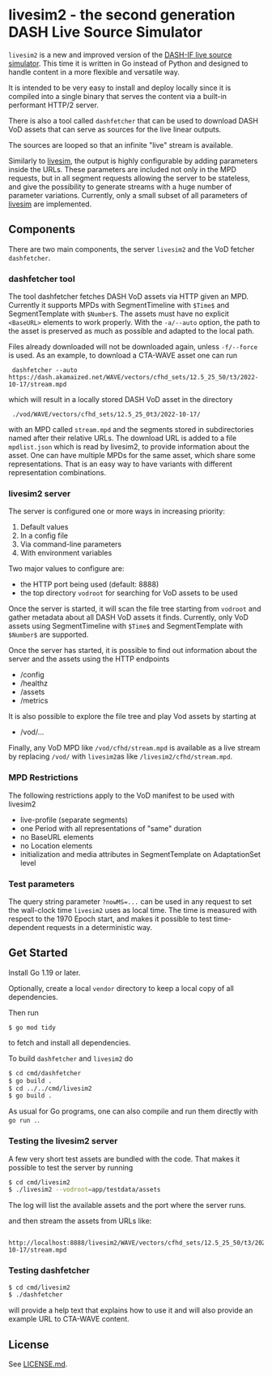 # livesim2 - the second generation DASH Live Source Simulator

`livesim2` is a new and improved version of the
[DASH-IF live source simulator][1].
This time it is written in Go instead of Python and designed to handle
content in a more flexible and versatile way.

It is intended to be very easy to install and deploy locally
since it is compiled into a single binary that serves the content via a built-in performant HTTP/2 server.

There is also a tool called `dashfetcher` that can be used to download
DASH VoD assets that can serve as sources for the live
linear outputs.

The sources are looped so that an infinite "live" stream is available.

Similarly to [livesim][1],
the output is highly configurable by adding parameters inside the URLs.
These parameters are included not only in the MPD requests, but in
all segment requests allowing the server to be stateless, and
give the possibility to generate streams with a huge number of
parameter variations. Currently, only a small subset of
all parameters of [livesim][1] are implemented.

## Components

There are two main components, the server `livesim2` and the VoD fetcher
`dashfetcher`.

### dashfetcher tool

The tool dashfetcher fetches DASH VoD assets via HTTP given an MPD.
Currently it supports MPDs with SegmentTimeline with `$Time$` and
SegmentTemplate with `$Number$`. The assets must have no explicit `<BaseURL>` elements to
work properly. With the `-a/--auto` option, the path to the asset is preserved
as much as possible and adapted to the local path.

Files already downloaded will not be downloaded again, unless `-f/--force` is
used. As an example, to download a CTA-WAVE asset one can run

     dashfetcher --auto https://dash.akamaized.net/WAVE/vectors/cfhd_sets/12.5_25_50/t3/2022-10-17/stream.mpd

which will result in a locally stored DASH VoD asset in the directory

     ./vod/WAVE/vectors/cfhd_sets/12.5_25_0t3/2022-10-17/

with an MPD called `stream.mpd` and the segments stored in subdirectories named after their relative
URLs. The download URL is added to a file `mpdlist.json` which is read by livesim2, to provide
information about the asset.
One can have multiple MPDs for the same asset, which share some representations.
That is an easy way to have variants with different representation combinations.

### livesim2 server

The server is configured one or more ways in increasing priority:

1. Default values
2. In a config file
3. Via command-line parameters
4. With environment variables

Two major values to configure are:

* the HTTP port being used (default: 8888)
* the top directory `vodroot` for searching for VoD assets to be used

Once the server is started, it will scan the file tree starting from
`vodroot` and gather metadata about all DASH VoD assets it finds.
Currently, only VoD assets using SegmentTimeline with `$Time$` and
SegmentTemplate with `$Number$`  are supported.

Once the server has started, it is possible to find out information about the server and
the assets using the HTTP endpoints

* /config
* /healthz
* /assets
* /metrics

It is also possible to explore the file tree and play Vod assets by starting at

* /vod/...

Finally, any VoD MPD like `/vod/cfhd/stream.mpd` is available as a live stream by
replacing `/vod/` with `livesim2`as like `/livesim2/cfhd/stream.mpd`.

### MPD Restrictions

The following restrictions apply to the VoD manifest to be used with livesim2

* live-profile (separate segments)
* one Period with all representations of "same" duration
* no BaseURL elements
* no Location elements
* initialization and media attributes in SegmentTemplate on AdaptationSet level

### Test parameters

The query string parameter `?nowMS=...` can be used in any request
to set the wall-clock time `livesim2` uses as local time. The time is measured with respect to
the 1970 Epoch start, and makes it possible to test time-dependent requests in a deterministic way.

## Get Started

Install Go 1.19 or later.

Optionally, create a local `vendor` directory to keep a local copy of
all dependencies.

Then run

```
$ go mod tidy
```

to fetch and install all dependencies.

To build `dashfetcher` and `livesim2` do

```sh
$ cd cmd/dashfetcher
$ go build .
$ cd ../../cmd/livesim2
$ go build .
```

As usual for Go programs, one can also compile and run them directly with `go run .`.

### Testing the livesim2 server

A few very short test assets are bundled with the code.
That makes it possible to test the server by running

```sh
$ cd cmd/livesim2
$ ./livesim2 --vodroot=app/testdata/assets
```

The log will list the available assets and the port where the server runs.

and then stream the assets from URLs like:

     http://localhost:8888/livesim2/WAVE/vectors/cfhd_sets/12.5_25_50/t3/2022-10-17/stream.mpd

### Testing dashfetcher

```sh
$ cd cmd/livesim2
$ ./dashfetcher
```

will provide a help text that explains how to use it and will also provide an example URL
to CTA-WAVE content.

## License

See [LICENSE.md](LICENSE.md).

[1]: (https://github.com/Dash-Industry-Forum/dash-live-source-simulator)